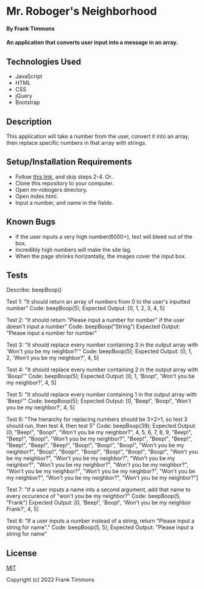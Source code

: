 # Mr. Roboger's Neighborhood

#### By Frank Timmons

#### An application that converts user input into a message in an array.

## Technologies Used

* JavaScript
* HTML
* CSS
* jQuery
* Bootstrap

## Description

This application will take a number from the user, convert it into an array, then replace specific numbers in that array with strings. 

## Setup/Installation Requirements

* Follow [this link](https://franktimmons.github.io/mr-robogers/), and skip steps 2-4. Or..
* Clone this repository to your computer.
* Open mr-robogers directory.
* Open index.html.
* Input a number, and name in the fields.

## Known Bugs

* If the user inputs a very high number(6000+), text will bleed out of the box.
* Incredibly high numbers will make the site lag.
* When the page shrinks horizontally, the images cover the input box.

## Tests

Describe: beepBoop()

Test 1: "It should return an array of numbers from 0 to the user's inputted number"
Code: beepBoop(5);
Expected Output: [0, 1, 2, 3, 4, 5]

Test 2: "It should return "Please input a number for number" if the user doesn't input a number"
Code: beepBoop("String")
Expected Output: "Please input a number for number"

Test 3: "It should replace every number containing 3 in the output array with 'Won't you be my neighbor?'"
Code: beepBoop(5);
Expected Output: [0, 1, 2, 'Won't you be my neighbor?', 4, 5]

Test 4: "It should replace every number containing 2 in the output array with 'Boop!'"
Code: beepBoop(5);
Expected Output: [0, 1, 'Boop!', 'Won't you be my neighbor?', 4, 5]

Test 5: "It should replace every number containing 1 in the output array with 'Beep!'"
Code: beepBoop(5);
Expected Output: [0, 'Beep!', 'Boop!', 'Won't you be my neighbor?', 4, 5]

Test 6: "The hierarchy for replacing numbers should be 3>2>1, so test 3 should run, then test 4, then test 5"
Code: beepBoop(39);
Expected Output: [0, "Beep!", "Boop!", "Won't you be my neighbor?", 4, 5, 6, 7, 8, 9, "Beep!", "Beep!", "Boop!", "Won't you be my neighbor?", "Beep!", "Beep!", "Beep!", "Beep!", "Beep!", "Beep!", "Boop!", "Boop!", "Boop!", "Won't you be my neighbor?", "Boop!", "Boop!", "Boop!", "Boop!", "Boop!", "Boop!", "Won't you be my neighbor?", "Won't you be my neighbor?", "Won't you be my neighbor?", "Won't you be my neighbor?", "Won't you be my neighbor?", "Won't you be my neighbor?", "Won't you be my neighbor?", "Won't you be my neighbor?", "Won't you be my neighbor?", "Won't you be my neighbor?"]

Test 7: "If a user inputs a name into a second argument, add that name to every occurence of "won't you be my neighbor?"
Code: beepBoop(5, "Frank")
Expected Output: [0, 'Beep!', 'Boop!', 'Won't you be my neighbor Frank?', 4, 5]

Test 8: "If a user inputs a number instead of a string, return "Please input a string for name"."
Code: beepBoop(5, 5);
Expected Output: "Please input a string for name"

## License

[MIT](/LICENSE)

Copyright (c) 2022 Frank Timmons